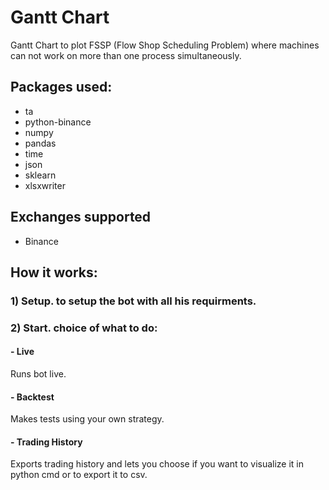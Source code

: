 # Gantt Chart

Gantt Chart to plot FSSP (Flow Shop Scheduling Problem) where  machines can not work on more than one process simultaneously.

## Packages used: 
- ta
- python-binance
- numpy
- pandas
- time
- json
- sklearn
- xlsxwriter

## Exchanges supported
- Binance

## How it works:

### 1) Setup. to setup the bot with all his requirments.

### 2) Start. choice of what to do:

#### - Live 
Runs bot live.

#### - Backtest 
Makes tests using your own strategy. 

#### - Trading History
Exports trading history and lets you choose if you want to visualize it in python cmd or to export it to csv.



